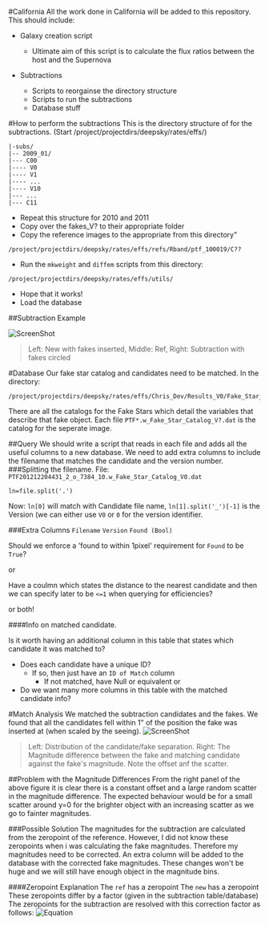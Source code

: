 #California
All the work done in California will be added to this repository.
This should include:
- Galaxy creation script
	- Ultimate aim of this script is to calculate the flux ratios between the host and the Supernova
	
- Subtractions
	- Scripts to reorgainse the directory structure
	- Scripts to run the subtractions
	- Database stuff
	
#How to perform the subtractions
This is the directory structure of for the subtractions. (Start /project/projectdirs/deepsky/rates/effs/)

```
|-subs/
|-- 2009_01/
|--- C00
|---- V0
|---- V1
|---- ...
|---- V10
|--- ...
|--- C11
```
- Repeat this structure for 2010 and 2011
- Copy over the fakes_V? to their appropriate folder
- Copy the reference images to the appropriate from this directory"
```
/project/projectdirs/deepsky/rates/effs/refs/Rband/ptf_100019/C??
```
- Run the `mkweight` and `diffem` scripts from this directory:
```
/project/projectdirs/deepsky/rates/effs/utils/
```
- Hope that it works!
- Load the database

##Subtraction Example

![ScreenShot](https://dl.dropboxusercontent.com/u/37570643/PhD/Subtraction_Example.png)
>Left: New with fakes inserted, Middle: Ref, Right: Subtraction with fakes circled

#Database 
Our fake star catalog and candidates need to be matched.
In the directory:
```
/project/projectdirs/deepsky/rates/effs/Chris_Dev/Results_V0/Fake_Star_Catalog/ 
```
There are all the catalogs for the Fake Stars which detail the variables that describe that fake object.
Each file `PTF*.w_Fake_Star_Catalog_V?.dat` is the catalog for the seperate image.

##Query
We should write a script that reads in each file and adds all the useful columns to a new database. We need to add extra columns to include the filename that matches the candidate and the version number.
###Splitting the filename.
File: `PTF201212204431_2_o_7384_10.w_Fake_Star_Catalog_V0.dat`

`ln=file.split('.')`

Now:
`ln[0]` will match with Candidate file name, `ln[1].split('_')[-1]` is the Version (we can either use `V0` or `0` for the version identifier.

###Extra Columns
`Filename` `Version` `Found (Bool)`

Should we enforce a 'found to within 1pixel' requirement for `Found` to be `True`?

or

Have a coulmn which states the distance to the nearest candidate and then we can specify later to be `<=1` when querying for efficiencies?

or both!

####Info on matched candidate.

Is it worth having an additional column in this table that states which candidate it was matched to?
- Does each candidate have a unique ID?
	- If so, then just have an `ID of Match` column
		- If not matched, have Null or equivalent
or
- Do we want many more columns in this table with the matched candidate info?

#Match Analysis
We matched the subtraction candidates and the fakes. We found that all the candidates fell within 1" of the position the fake was inserted at (when scaled by the seeing).
![ScreenShot](https://dl.dropboxusercontent.com/u/37570643/Both_Separation_Histogram.jpg)
>Left: Distribution of the candidate/fake separation. Right: The Magnitude difference between the fake and matching candidate against the fake's magnitude. Note the offset anf the scatter.

##Problem with the Magnitude Differences
From the right panel of the above figure it is clear there is a constant offset and a large random scatter in the magnitude difference. The expected behaviour would be for a small scatter around y=0 for the brighter object with an increasing scatter as we go to fainter magnitudes.

###Possible Solution
The magnitudes for the subtraction are calculated from the zeropoint of the reference. However, I did not know these zeropoints when i was calculating the fake magnitudes. Therefore my magnitudes need to be corrected. An extra column will be added to the database with the corrected fake magnitudes. These changes won't be huge and we will still have enough object in the magnitude bins.

####Zeropoint Explanation
The `ref` has a zeropoint
The `new` has a zeropoint
These zeropoints differ by a factor (given in the subtraction table/database)
The zeropoints for the subtraction are resolved with this correction factor as follows:
![Equation](https://dl.dropboxusercontent.com/u/37570643/zp_factor.png)